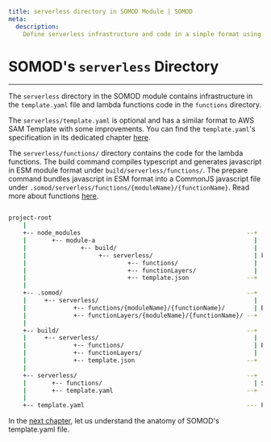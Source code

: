 ```YAML
title: serverless directory in SOMOD Module | SOMOD
meta:
  description:
    Define serverless infrastructure and code in a simple format using the SOMOD module's serverless directory.
```

# SOMOD's `serverless` Directory

---

The `serverless` directory in the SOMOD module contains infrastructure in the `template.yaml` file and lambda functions code in the `functions` directory.

The `serverless/template.yaml` is optional and has a similar format to AWS SAM Template with some improvements. You can find the `template.yaml`'s specification in its dedicated chapter [here](/reference/main-concepts/serverless/template.yaml).

The `serverless/functions/` directory contains the code for the lambda functions. The build command compiles typescript and generates javascript in ESM module format under `build/serverless/functions/`. The prepare command bundles javascript in ESM format into a CommonJS javascript file under `.somod/serverless/functions/{moduleName}/{functionName}`. Read more about functions [here](/reference/main-concepts/serverless/template.yaml).

```bash

project-root
    |
    +-- node_modules                                              --+
    |       +-- module-a                                            |
    |               +-- build/                                      |
    |                    +-- serverless/                            | FROM DEPENDENCIES
    |                            +-- functions/                     |
    |                            +-- functionLayers/                |
    |                            +-- template.json                --+
    |
    +-- .somod/                                                   --+
    |     +-- serverless/                                           |
    |             +-- functions/{moduleName}/{functionName}/        | BUNDLED
    |             +-- functionLayers/{moduleName}/{functionName}/ --+
    |
    +-- build/                                                    --+
    |     +-- serverless/                                           |
    |             +-- functions/                                    | BUILD OUTPUT
    |             +-- functionLayers/                               |
    |             +-- template.json                               --+
    |
    +-- serverless/                                               --+
    |       +-- functions/                                          | SOURCE
    |       +-- template.yaml                                     --+
    |
    +-- template.yaml                                             --- PREPARED

```

In the [next chapter](/reference/main-concepts/serverless/template.yaml), let us understand the anatomy of SOMOD's template.yaml file.
